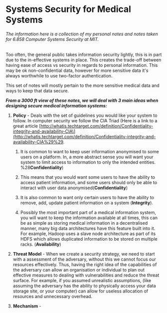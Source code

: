 # Systems Security for Medical Systems

###### The information here is a collection of my personal notes and notes taken for 6.858 Computer Systems Security at MIT.

Too often, the general public takes information security lightly, this is in part due to the in-effective systems in place. This creates the trade-off between having ease of access vs security in regards to personal information. This may be ok non-confidential data, however for more sensitive data it's always worthwhile to use two-factor authentication.

This set of notes will mostly pertain to the more sensitive medical data and ways to keep that data secure.

_**From a 3000 ft view of these notes, we will deal with 3 main ideas when designing secure medical information systems:**_

1. **Policy** - Deals with the set of guidelines you would like your system to follow. In computer security we follow the CIA Triad \(Here is a link to a great article [http://whatis.techtarget.com/definition/Confidentiality-integrity-and-availability-CIA\](http://whatis.techtarget.com/definition/Confidentiality-integrity-and-availability-CIA%29%29.  
   1. It is common to want to keep user information anonymised to some users on a platform. In, a more abstract sense you will want your system to limit access to information to only the intended entities. %28**Confidentiality**\)

   1. This means that you would want some users to have the ability to access patient information, and some users should only be able to interact with user data anonymised\(**Confidentiality**\)

   2. It is also common to want only certain users to have the ability to remove, add, update patient information on a system \(**Integrity**\).

   3. Possibly the most important part of a medical information system, you will want to keep the information available at all times, this can be as simple as storing medical information in a decentralised manner, many big data architectures have this feature built into it. For example, Hadoop uses a slave node architecture as part of its HDFS which allows duplicated information to be stored on multiple racks. \(**Availability**\)

2. **Threat Model** - When we create a security strategy, we need to start with a assessment of the adversary, without this we cannot focus our resources effectively. Thus, having the right idea of the capabilities of the adversary can allow an organisation or individual to plan out effective measures to dealing with vulnerabilities and reduce the threat surface. For example, if you assumed unrealistic assumptions, \(like assuming the adversary has the ability to physically access your data storage site, or your computer\) can allow for useless allocation of resources and unnecessary overhead.

3. **Mechanism** -




